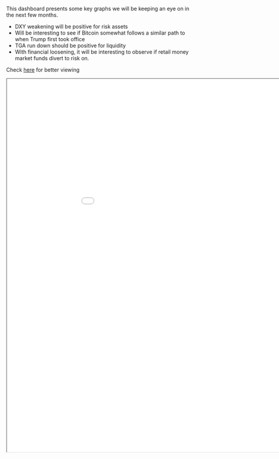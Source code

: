 
This dashboard presents some key graphs we will be keeping an eye on in the next few months.

- DXY weakening will be positive for risk assets
- Will be interesting to see if Bitcoin somewhat follows a similar path to when Trump first took office
- TGA run down should be positive for liquidity
- With financial loosening, it will be interesting to observe if retail money market funds divert to risk on.

Check [here](https://rpubs.com/AOMA/1260946) for better viewing

<iframe src="//rstudio-pubs-static.s3.amazonaws.com/1260946_5634ca2122404239bbecafb20b1a0f30.html" width="1000" height="1000"></iframe>


